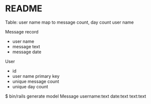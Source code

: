 # README

Table: user name map to message count, day count 
user name

Message record
 - user name
 - message text
 - message date

User
 - id
 - user name primary key
 - unique message count
 - unique day count 

$ bin/rails generate model Message username:text date:text text:text
